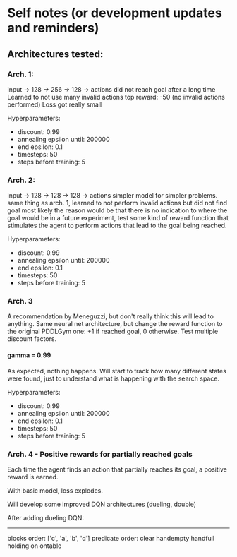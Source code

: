 # Self notes (or development updates and reminders)

## Architectures tested:

### Arch. 1:
input -> 128 -> 256 -> 128 -> actions
did not reach goal after a long time
Learned to not use many invalid actions
top reward: -50 (no invalid actions performed)
Loss got really small

Hyperparameters:
- discount: 0.99
- annealing epsilon until: 200000
- end epsilon: 0.1
- timesteps: 50
- steps before training: 5

### Arch. 2:
input -> 128 -> 128 -> 128 -> actions
simpler model for simpler problems.
same thing as arch. 1, learned to not perform invalid actions
but did not find goal
most likely the reason would be that there is no indication to where the goal would be
in a future experiment, test some kind of reward function that stimulates the agent to perform
actions that lead to the goal being reached.

Hyperparameters:
- discount: 0.99
- annealing epsilon until: 200000
- end epsilon: 0.1
- timesteps: 50
- steps before training: 5

### Arch. 3

A recommendation by Meneguzzi, but don't really think this will lead to anything.
Same neural net architecture, but change the reward function to the original PDDLGym one:
+1 if reached goal, 0 otherwise.
Test multiple discount factors.

#### gamma = 0.99

As expected, nothing happens. Will start to track how many different states were found, just to understand what is happening with the search space.

Hyperparameters:
- discount: 0.99
- annealing epsilon until: 200000
- end epsilon: 0.1
- timesteps: 50
- steps before training: 5

### Arch. 4 - Positive rewards for partially reached goals

Each time the agent finds an action that partially reaches its goal, a positive reward is earned.

With basic model, loss explodes.

Will develop some improved DQN architectures (dueling, double)

After adding dueling DQN:


------------------------

blocks order: ['c', 'a', 'b', 'd']
predicate order:
         clear
         handempty
         handfull
         holding
         on
         ontable